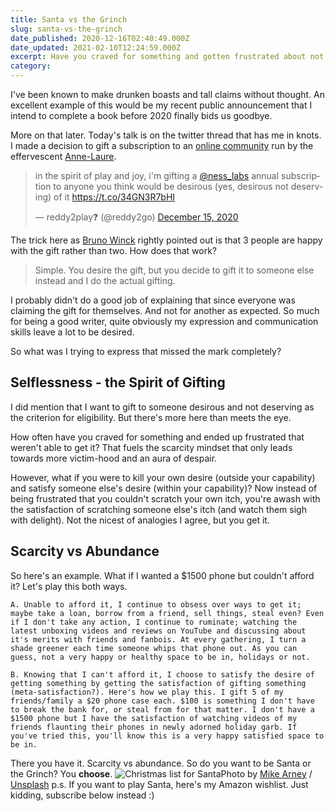 ```yaml
---
title: Santa vs the Grinch
slug: santa-vs-the-grinch
date_published: 2020-12-16T02:40:49.000Z
date_updated: 2021-02-10T12:24:59.000Z
excerpt: Have you craved for something and gotten frustrated about not getting it? Scarcity & victim-hood or empowering self & others with abundance - choose!
category: 
---
```

I've been known to make drunken boasts and tall claims without thought. An excellent example of this would be my recent public announcement that I intend to complete a book before 2020 finally bids us goodbye.

More on that later. Today's talk is on the twitter thread that has me in knots. I made a decision to gift a subscription to an [online community](https://nesslabs.com/) run by the effervescent [Anne-Laure](https://twitter.com/anthilemoon). 

<blockquote class="twitter-tweet" data-theme="dark"><p lang="en" dir="ltr">in the spirit of play and joy, i&#39;m gifting a <a href="https://twitter.com/ness_labs?ref_src=twsrc%5Etfw">@ness_labs</a> annual subscription to anyone you think would be desirous (yes, desirous not deserving) of it <a href="https://t.co/34GN3R7bHI">https://t.co/34GN3R7bHI</a></p>&mdash; reddy2play❓ (@reddy2go) <a href="https://twitter.com/reddy2go/status/1338856135747506181?ref_src=twsrc%5Etfw">December 15, 2020</a></blockquote> <script async src="https://platform.twitter.com/widgets.js" charset="utf-8"></script>


The trick here as [Bruno Winck](https://twitter.com/brunowinck/status/1338887951334449154) rightly pointed out is that 3 people are happy with the gift rather than two. How does that work?

> Simple. You desire the gift, but you decide to gift it to someone else instead and I do the actual gifting.

I probably didn't do a good job of explaining that since everyone was claiming the gift for themselves. And not for another as expected. So much for being a good writer, quite obviously my expression and communication skills leave a lot to be desired.

So what was I trying to express that missed the mark completely?

## Selflessness - the Spirit of Gifting

I did mention that I want to gift to someone desirous and not deserving as the criterion for eligibility. But there's more here than meets the eye.

How often have you craved for something and ended up frustrated that weren't able to get it? That fuels the scarcity mindset that only leads towards more victim-hood and an aura of despair.

However, what if you were to kill your own desire (outside your capability) and satisfy someone else's desire (within your capability)? Now instead of being frustrated that you couldn't scratch your own itch, you're awash with the satisfaction of scratching someone else's itch (and watch them sigh with delight). Not the nicest of analogies I agree, but you get it.

## Scarcity vs Abundance

So here's an example. What if I wanted a $1500 phone but couldn't afford it? Let's play this both ways.

	A. Unable to afford it, I continue to obsess over ways to get it; maybe take a loan, borrow from a friend, sell things, steal even? Even if I don't take any action, I continue to ruminate; watching the latest unboxing videos and reviews on YouTube and discussing about it's merits with friends and fanbois. At every gathering, I turn a shade greener each time someone whips that phone out. As you can guess, not a very happy or healthy space to be in, holidays or not.

	B. Knowing that I can't afford it, I choose to satisfy the desire of getting something by getting the satisfaction of gifting something (meta-satisfaction?). Here's how we play this. I gift 5 of my friends/family a $20 phone case each. $100 is something I don't have to break the bank for, or steal from for that matter. I don't have a $1500 phone but I have the satisfaction of watching videos of my friends flaunting their phones in newly adorned holiday garb. If you've tried this, you'll know this is a very happy satisfied space to be in.

There you have it. Scarcity vs abundance. So do you want to be Santa or the Grinch? You **choose**.
![Christmas list for Santa](https://images.unsplash.com/photo-1481481525014-91e77115eace?crop=entropy&amp;cs=tinysrgb&amp;fit=max&amp;fm=jpg&amp;ixid=MXwxMTc3M3wwfDF8c2VhcmNofDN8fHNhbnRhJTIwY2xhdXN8ZW58MHx8fA&amp;ixlib=rb-1.2.1&amp;q=80&amp;w=2000)Photo by [Mike Arney](https://unsplash.com/@mikearney?utm_source=ghost&utm_medium=referral&utm_campaign=api-credit) / [Unsplash](https://unsplash.com/?utm_source=ghost&utm_medium=referral&utm_campaign=api-credit)
p.s. If you want to play Santa, here's my Amazon wishlist. Just kidding, subscribe below instead :)
